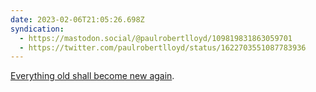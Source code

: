 ```yaml
---
date: 2023-02-06T21:05:26.698Z
syndication:
  - https://mastodon.social/@paulrobertlloyd/109819831863059701
  - https://twitter.com/paulrobertlloyd/status/1622703551087783936
---
```

[Everything old shall become new again](https://www.theargus.co.uk/news/23264918.pizza-express-brighton-store-returns-two-year-absence/).
